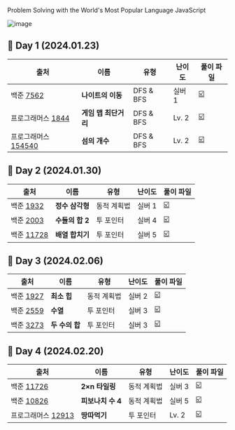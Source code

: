 Problem Solving with the World's Most Popular Language JavaScript

![image](https://github.com/TAlgorhythm/kyeryoong/assets/98510309/d4d9049e-2baf-4a0e-92f5-af0e3067f2dc)

## 📆 Day 1 (2024.01.23)

| 출처                                                                                    | 이름                 | 유형      | 난이도 | 풀이 파일                                                                                                                                                                    |
| --------------------------------------------------------------------------------------- | -------------------- | --------- | ------ | ---------------------------------------------------------------------------------------------------------------------------------------------------------------------------- |
| 백준 [7562](https://www.acmicpc.net/problem/7562)                                       | **나이트의 이동**    | DFS & BFS | 실버 1 | [:ballot_box_with_check:](https://github.com/TAlgorhythm/kyeryoong/blob/main/DFS%20%26%20BFS/B7562_%EB%82%98%EC%9D%B4%ED%8A%B8%EC%9D%98%20%EC%9D%B4%EB%8F%99.js)             |
| 프로그래머스 [1844](https://school.programmers.co.kr/learn/courses/30/lessons/1844)     | **게임 맵 최단거리** | DFS & BFS | Lv. 2  | [:ballot_box_with_check:](https://github.com/TAlgorhythm/kyeryoong/blob/main/DFS%20%26%20BFS/P1844_%EA%B2%8C%EC%9E%84%20%EB%A7%B5%20%EC%B5%9C%EB%8B%A8%EA%B1%B0%EB%A6%AC.js) |
| 프로그래머스 [154540](https://school.programmers.co.kr/learn/courses/30/lessons/154540) | **섬의 개수**        | DFS & BFS | Lv. 2  | [:ballot_box_with_check:](https://github.com/TAlgorhythm/kyeryoong/blob/main/DFS%20%26%20BFS/P154540_%EC%84%AC%EC%9D%98%20%EA%B0%9C%EC%88%98.js)                             |

## 📆 Day 2 (2024.01.30)

| 출처                                                | 이름            | 유형        | 난이도 | 풀이 파일                                                                                                                                                     |
| --------------------------------------------------- | --------------- | ----------- | ------ | ------------------------------------------------------------------------------------------------------------------------------------------------------------- |
| 백준 [1932](https://www.acmicpc.net/problem/1932)   | **정수 삼각형** | 동적 계획법 | 실버 1 | [:ballot_box_with_check:](https://github.com/TAlgorhythm/kyeryoong/blob/main/Dynamic%20Programming/B1932_%EC%A0%95%EC%88%98%20%EC%82%BC%EA%B0%81%ED%98%95.js) |
| 백준 [2003](https://www.acmicpc.net/problem/2003)   | **수들의 합 2** | 투 포인터   | 실버 4 | [:ballot_box_with_check:](https://github.com/TAlgorhythm/kyeryoong/blob/main/Two%20Pointer/B2003_%EC%88%98%EB%93%A4%EC%9D%98%20%ED%95%A9%202.js)              |
| 백준 [11728](https://www.acmicpc.net/problem/11728) | **배열 합치기** | 투 포인터   | 실버 5 | [:ballot_box_with_check:](https://github.com/TAlgorhythm/kyeryoong/blob/main/Two%20Pointer/B11728_%EB%B0%B0%EC%97%B4%20%ED%95%A9%EC%B9%98%EA%B8%B0.js)        |

## 📆 Day 3 (2024.02.06)

| 출처                                              | 이름           | 유형        | 난이도 | 풀이 파일                                                                                                                                    |
| ------------------------------------------------- | -------------- | ----------- | ------ | -------------------------------------------------------------------------------------------------------------------------------------------- |
| 백준 [1927](https://www.acmicpc.net/problem/1927) | **최소 힙**    | 동적 계획법 | 실버 2 | [:ballot_box_with_check:](https://github.com/TAlgorhythm/kyeryoong/blob/main/Heap/B1927_%EC%B5%9C%EC%86%8C%20%ED%9E%99.js)                   |
| 백준 [2559](https://www.acmicpc.net/problem/2559) | **수열**       | 투 포인터   | 실버 3 | [:ballot_box_with_check:](https://github.com/TAlgorhythm/kyeryoong/blob/main/Two%20Pointer/B2559_%EC%88%98%EC%97%B4.js)                      |
| 백준 [3273](https://www.acmicpc.net/problem/3273) | **두 수의 합** | 투 포인터   | 실버 3 | [:ballot_box_with_check:](https://github.com/TAlgorhythm/kyeryoong/blob/main/Two%20Pointer/B3273_%EB%91%90%EC%88%98%EC%9D%98%20%ED%95%A9.js) |

## 📆 Day 4 (2024.02.20)

| 출처                                                                                  | 이름              | 유형        | 난이도 | 풀이 파일                                                                                                                                                          |
| ------------------------------------------------------------------------------------- | ----------------- | ----------- | ------ | ------------------------------------------------------------------------------------------------------------------------------------------------------------------ |
| 백준 [11726](https://www.acmicpc.net/problem/11726)                                   | **2×n 타일링**    | 동적 계획법 | 실버 3 | [:ballot_box_with_check:](https://github.com/TAlgorhythm/kyeryoong/blob/main/Dynamic%20Programming/B11726_2%C3%97n%20%ED%83%80%EC%9D%BC%EB%A7%81.js)               |
| 백준 [10826](https://www.acmicpc.net/problem/10826)                                   | **피보나치 수 4** | 동적 계획법 | 실버 5 | [:ballot_box_with_check:](https://github.com/TAlgorhythm/kyeryoong/blob/main/Dynamic%20Programming/B10826_%ED%94%BC%EB%B3%B4%EB%82%98%EC%B9%98%20%EC%88%98%204.js) |
| 프로그래머스 [12913](https://school.programmers.co.kr/learn/courses/30/lessons/12913) | **땅따먹기**      | 투 포인터   | Lv. 2  | [:ballot_box_with_check:]()                                                                                                                                        |
